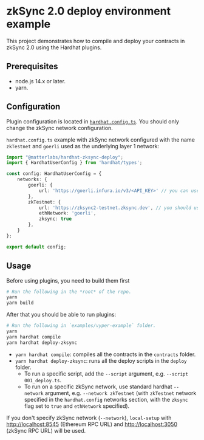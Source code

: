 # zkSync 2.0 deploy environment example

This project demonstrates how to compile and deploy your contracts in zkSync 2.0 using the Hardhat plugins.

## Prerequisites

- node.js 14.x or later.
- yarn.

## Configuration

Plugin configuration is located in [`hardhat.config.ts`](./hardhat.config.ts).
You should only change the zkSync network configuration.

`hardhat.config.ts` example with zkSync network configured with the name `zkTestnet` and `goerli` used as the underlying layer 1 network:
```ts
import "@matterlabs/hardhat-zksync-deploy";
import { HardhatUserConfig } from 'hardhat/types';

const config: HardhatUserConfig = {
    networks: {
        goerli: {
            url: 'https://goerli.infura.io/v3/<API_KEY>' // you can use either the URL of the Ethereum Web3 RPC, or the identifier of the network (e.g. `mainnet` or `rinkeby`)
        },
        zkTestnet: {
            url: 'https://zksync2-testnet.zksync.dev', // you should use the URL of the zkSync network RPC
            ethNetwork: 'goerli',
            zksync: true
        },
    }
};

export default config;
```

## Usage

Before using plugins, you need to build them first

```sh
# Run the following in the *root* of the repo.
yarn
yarn build
```

After that you should be able to run plugins:

```sh
# Run the following in `examples/vyper-example` folder.
yarn
yarn hardhat compile
yarn hardhat deploy-zksync
```

- `yarn hardhat compile`: compiles all the contracts in the `contracts` folder.
- `yarn hardhat deploy-zksync`: runs all the deploy scripts in the `deploy` folder.
    - To run a specific script, add the `--script` argument, e.g. `--script 001_deploy.ts`.
    - To run on a specific zkSync network, use standard hardhat `--network` argument, e.g. `--network zkTestnet`
    (with `zkTestnet` network specified in the `hardhat.config` networks section, with the `zksync` flag set to `true` and `ethNetwork` specified).

If you don't specify zkSync network (`--network`), `local-setup` with <http://localhost:8545> (Ethereum RPC URL) and <http://localhost:3050> (zkSync RPC URL) will be used.
